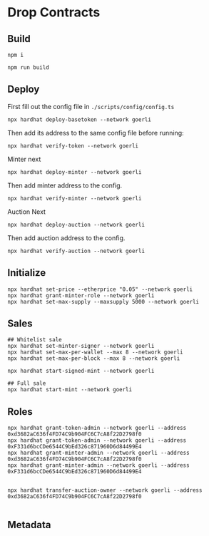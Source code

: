 # Drop Contracts

## Build

```
npm i
```

```
npm run build
```

## Deploy

First fill out the config file in `./scripts/config/config.ts`

```
npx hardhat deploy-basetoken --network goerli
```

Then add its address to the same config file before running:


```
npx hardhat verify-token --network goerli   
```

Minter next

```
npx hardhat deploy-minter --network goerli
```

Then add minter address to the config.

```
npx hardhat verify-minter --network goerli
```

Auction Next

```
npx hardhat deploy-auction --network goerli 
```

Then add auction address to the config.

```
npx hardhat verify-auction --network goerli
```


## Initialize


```
npx hardhat set-price --etherprice "0.05" --network goerli
npx hardhat grant-minter-role --network goerli
npx hardhat set-max-supply --maxsupply 5000 --network goerli
```

## Sales

```
## Whitelist sale
npx hardhat set-minter-signer --network goerli
npx hardhat set-max-per-wallet --max 8 --network goerli
npx hardhat set-max-per-block --max 8 --network goerli

npx hardhat start-signed-mint --network goerli

## Full sale
npx hardhat start-mint --network goerli
```

## Roles

```
npx hardhat grant-token-admin --network goerli --address 0xd3682aC636f4FD74C9b904FC6C7cA8f22D2798f0
npx hardhat grant-token-admin --network goerli --address 0xF331d6bcCDe6544C9bEd326c871960D6d84499E4
npx hardhat grant-minter-admin --network goerli --address 0xd3682aC636f4FD74C9b904FC6C7cA8f22D2798f0
npx hardhat grant-minter-admin --network goerli --address 0xF331d6bcCDe6544C9bEd326c871960D6d84499E4


npx hardhat transfer-auction-owner --network goerli --address 0xd3682aC636f4FD74C9b904FC6C7cA8f22D2798f0


```

## Metadata


